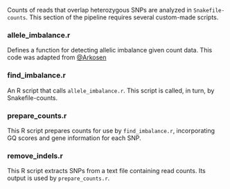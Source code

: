Counts of reads that overlap heterozygous SNPs are analyzed in `Snakefile-counts`. This section of the pipeline requires several custom-made scripts.

### allele_imbalance.r
Defines a function for detecting allelic imbalance given count data. This code was adapted from [@Arkosen](https://github.com/Arkosen/Detecting-structural-variants-/blob/master/allele_imbalance.r)

### find_imbalance.r
An R script that calls `allele_imbalance.r`. This script is called, in turn, by Snakefile-counts.

### prepare_counts.r
This R script prepares counts for use by `find_imbalance.r`, incorporating GQ scores and gene information for each SNP.

### remove_indels.r
This R script extracts SNPs from a text file containing read counts. Its output is used by `prepare_counts.r`.
